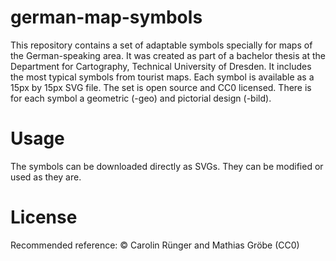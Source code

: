 # german-map-symbols
This repository contains a set of adaptable symbols specially for maps of the German-speaking area. It was created as part of a bachelor thesis at the Department for Cartography, Technical University of Dresden. It includes the most typical symbols from tourist maps. Each symbol is available as a 15px by 15px SVG file. The set is open source and CC0 licensed. There is for each symbol a geometric (-geo) and pictorial design (-bild). 

# Usage
The symbols can be downloaded directly as SVGs. They can be modified or used as they are.

# License
Recommended reference: © Carolin Rünger and Mathias Gröbe (CC0)

